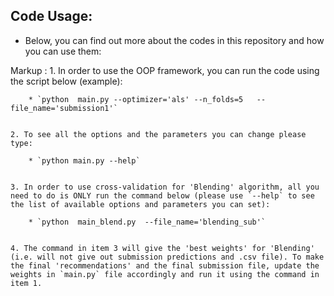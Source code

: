 ## Code Usage:

- Below, you can find out more about the codes in this repository and how you can use them:
 

Markup : 1. In order to use the OOP framework, you can run the code using the script below (example):

		* `python  main.py --optimizer='als' --n_folds=5   --file_name='submission1'`


	2. To see all the options and the parameters you can change please type:

		* `python main.py --help`


	3. In order to use cross-validation for 'Blending' algorithm, all you need to do is ONLY run the command below (please use `--help` to see the list of available options and parameters you can set):

		* `python  main_blend.py  --file_name='blending_sub'`


	4. The command in item 3 will give the 'best weights' for 'Blending'  (i.e. will not give out submission predictions and .csv file). To make the final 'recommendations' and the final submission file, update the weights in `main.py` file accordingly and run it using the command in item 1. 


